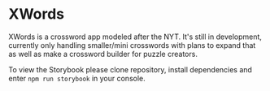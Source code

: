 # XWords

XWords is a crossword app modeled after the NYT. It's still in development, currently only handling smaller/mini crosswords with plans to expand that as well as make a crossword builder for puzzle creators.

To view the Storybook please clone repository, install dependencies and enter ```npm run storybook``` in your console.
